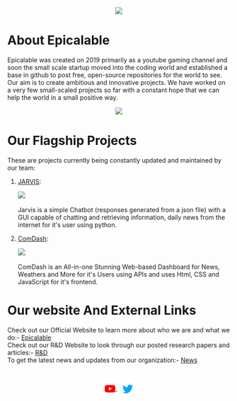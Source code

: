 

<p align="center">
<img width="40%" src="https://github.com/Epicalable/epicalable.github.io/assets/119758164/0b5041d9-ab5c-48ef-97fe-294adc76263d">
</p >

# About Epicalable
Epicalable was created on 2019 primarily as a youtube gaming channel and soon the small scale startup moved into the coding world and established a base in github to post free, open-source repositories for the world to see. Our aim is to create ambitious and innovative projects. We have worked on a very few small-scaled projects so far with a constant hope that we can help the world in a small positive way.

<p align="center">
<img width="150" src="https://github.com/Epicalable/.github/assets/69076784/4e6b5cac-375f-471c-9759-2ea9829c2329">
</p >


# Our Flagship Projects
These are projects currently being constantly updated and maintained by our team:

1. [JARVIS](https://github.com/Epicalable/JARVIS):
   <p align="left">
   <img width="150" src="https://user-images.githubusercontent.com/69076784/180637424-8d2737c9-ead7-4d65-a8e8-a2c36d9474e8.png">
   </p >
   Jarvis is a simple Chatbot (responses generated from a json file) with a GUI capable of chatting and retrieving information, daily news from the internet for it's user using python.

2. [ComDash](https://github.com/Epicalable/ComDash):
   <p align="left">
   <img width="150" src="https://github.com/Epicalable/.github/assets/69076784/6191c860-39d9-4065-9136-b7a5e6e95cb4">
   </p >
   ComDash is an All-in-one Stunning Web-based Dashboard for News, Weathers and More for it's Users using APIs and uses Html, CSS and JavaScript for it's frontend.

# Our website And External Links
Check out our Official Website to learn more about who we are and what we do:- [Epicalable](https://epicalable.github.io/epicalable.html)    
Check out our R&D Website to look through our posted research papers and articles:- [R&D](https://epicrd.github.io/RDdept.html)    
To get the latest news and updates from our organization:- [News](https://codingaviator.github.io/Epicnews.html)  

<br>
<p align="center">  

  <a href="https://www.youtube.com/@Epicalable_Industries" target="_blank">
     <img align="center" width="24px" src="https://raw.githubusercontent.com/MahaMohan/MahaMohan/ce5c06884ad5eebede5e04746371745eb548917e/icons/youtube.svg"/>
  </a> &nbsp;&nbsp;

  <a href="https://twitter.com/_Epicalable_" target="_blank">
     <img align="center" width="24px" src="https://raw.githubusercontent.com/MahaMohan/MahaMohan/12ee805794a25a29fa6c6299cdfdd343f245b795/icons/Twitter.svg"/>
  </a>
</p >
